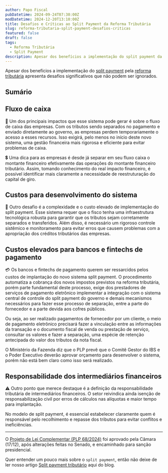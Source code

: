 ```yaml
---
author: Papo Fiscal
pubDatetime: 2024-09-24T07:30:00Z
modDatetime: 2024-12-20T13:10:00Z
title: Desafios e Críticas ao Split Payment da Reforma Tributária
slug: reforma-tributaria-split-payment-desafios-criticas
featured: false
draft: false
tags:
  - Reforma Tributária
  - Split Payment
description: Apesar dos benefícios a implementação do split payment da reforma tributária apresenta desafios significativos que não podem ser ignorados.
---
```


Apesar dos benefícios a implementação do [split payment](https://papofiscal.blog/posts/reforma-tributaria-split-payment) pela [reforma tributária](https://papofiscal.blog/posts/reforma-tributaria) apresenta desafios significativos que não podem ser ignorados.

## Sumário

## Fluxo de caixa

📆 Um dos principais impactos que esse sistema pode gerar é sobre o fluxo de caixa das empresas. Com os tributos sendo separados no pagamento e enviado diretamente ao governo, as empresas perdem temporariamente o acesso a esses recursos. Isso exigirá, pelo menos no início deste novo sistema, uma gestão financeira mais rigorosa e eficiente para evitar problemas de caixa.

💲 Uma dica para as empresas é desde já separar em seu fluxo caixa o montante financeiro efetivamente das operações do montante financeiro tributário. Assim, tomando conhecimento do real impacto financeiro, é possível identificar mais claramente a necessidade de reestruturação do capital de giro.

## Custos para desenvolvimento do sistema

💸 Outro desafio é a complexidade e o custo elevado de implementação do split payment. Esse sistema requer que o fisco tenha uma infraestrutura tecnológica robusta para garantir que os tributos sejam corretamente separados e transferidos. Além disso, é necessário um rigoroso controle sistêmico e monitoramento para evitar erros que causem problemas com a apropriação dos créditos tributários das empresas.

## Custos elevados para bancos e fintechs de pagamento

💳 Os bancos e fintechs de pagamento querem ser ressarcidos pelos custos de implantação do novo sistema split payment. O procedimento automatiza a cobrança dos novos impostos previstos na reforma tributária, porém parte fundamental deste processo, exige dos prestadores de serviços de pagamento eletrônico implementar a integração com o sistema central de controle do split payment do governo e demais mecanismos necessários para fazer esse processo de separação, entre a parte do fornecedor e a parte devida aos cofres públicos.

Ou seja, ao ser realizado pagamentos de fornecedor por um cliente, o meio de pagamento eletrônico precisará fazer a vinculação entre as informações da transação e o documento fiscal de venda ou prestação de serviço, consultar os valores e fazer a separação, uma espécie de retenção antecipada do valor dos tributos da nota fiscal.

O Ministério da Fazenda diz que o PLP prevê que o Comitê Gestor do IBS e o Poder Executivo deverão aprovar orçamento para desenvolver o sistema, porém não está bem claro como isso será realizado.

## Responsabilidade dos intermediários financeiros

⚠️ Outro ponto que merece destaque é a definição da responsabilidade tributária de intermediários financeiros.
O setor reivindica ainda isenção de responsabilização civil por erros de cálculos nas alíquotas e maior tempo para implantação.

No modelo de split payment, é essencial estabelecer claramente quem é responsável pelo recolhimento e repasse dos tributos para evitar conflitos e ineficiências.

---

O [Projeto de Lei Complementar (PLP 68/2024)](https://papofiscal.blog/posts/reforma-tributaria-projeto-de-lei-complementar-aprovado-na-camara-dos-deputados) foi aprovado pela Câmara (17/12), após alterações feitas no Senado, e encaminhado para sanção presidencial.

Quer entender um pouco mais sobre o `split payment`, então não deixe de ler nosso artigo [Split payment tributário](https://papofiscal.blog/posts/reforma-tributaria-split-payment) aqui do blog.
